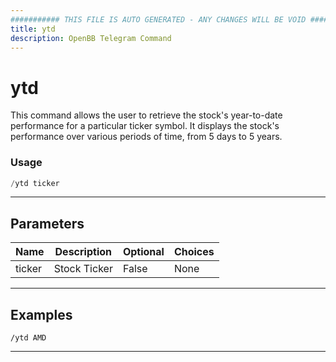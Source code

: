 ```yaml
---
########### THIS FILE IS AUTO GENERATED - ANY CHANGES WILL BE VOID ###########
title: ytd
description: OpenBB Telegram Command
---
```


# ytd

This command allows the user to retrieve the stock's year-to-date performance for a particular ticker symbol. It displays the stock's performance over various periods of time, from 5 days to 5 years.

### Usage

```python wordwrap
/ytd ticker
```

---

## Parameters

| Name | Description | Optional | Choices |
| ---- | ----------- | -------- | ------- |
| ticker | Stock Ticker | False | None |


---

## Examples

```
/ytd AMD
```

---
